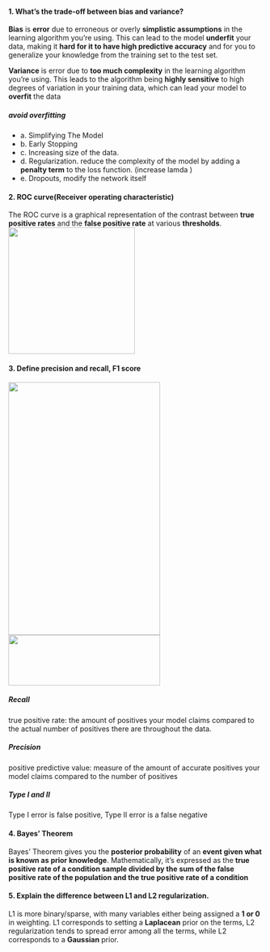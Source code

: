 #### 1. What’s the trade-off between bias and variance?

**Bias** is **error** due to erroneous or overly **simplistic assumptions** in the learning algorithm you’re using.  This can lead to the model **underfit** your data, making it **hard for it to have high predictive accuracy** and for you to generalize your knowledge from the training set to the test set.

**Variance** is error due to **too much complexity** in the learning algorithm you’re using. This leads to the algorithm being **highly sensitive** to high degrees of variation in your training data, which can lead your model to **overfit** the data

##### avoid overfitting
  * a. Simplifying The Model
  * b. Early Stopping
  * c. Increasing size of the data.
  * d. Regularization. reduce the complexity of the model by adding a **penalty term** to the loss function. (increase lamda ) 
  * e. Dropouts, modify the network itself

#### 2. ROC curve(Receiver operating characteristic)
The ROC curve is a graphical representation of the contrast between **true positive rates** and the **false positive rate** at various **thresholds**.
<img src="https://github.com/taixingbi/interview-question/blob/master/images/2.png" width="250" height="250">

#### 3. Define precision and recall, F1 score
<img src="https://github.com/taixingbi/interview-question/blob/master/images/3.png" width="300" height="500">
<img src="https://github.com/taixingbi/interview-question/blob/master/images/4.png" width="300" height="100">


##### Recall 
true positive rate: the amount of positives your model claims compared to the actual number of positives there are throughout the data.     
##### Precision
positive predictive value: measure of the amount of accurate positives your model claims compared to the number of positives

##### Type I and II
Type I error is false positive, Type II error is a false negative

#### 4. Bayes’ Theorem
Bayes’ Theorem gives you the **posterior probability** of an **event given what is known as prior knowledge**.
Mathematically, it’s expressed as the **true positive rate of a condition sample divided by the sum of the false positive rate of the population and the true positive rate of a condition**

#### 5. Explain the difference between L1 and L2 regularization.
L1 is more binary/sparse, with many variables either being assigned a **1 or 0** in weighting. L1 corresponds to setting a **Laplacean** prior on the terms, 
L2 regularization tends to spread error among all the terms, while L2 corresponds to a **Gaussian** prior.




